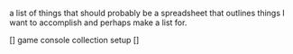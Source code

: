 a list of things that should probably be a spreadsheet that outlines things I want to accomplish and perhaps make a list for.

[] game console collection setup
[] 